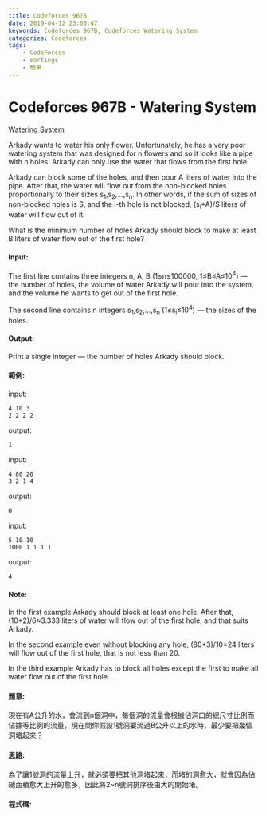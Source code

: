 ```yaml
---
title: Codeforces 967B
date: 2019-04-12 23:05:47
keywords: Codeforces 967B, Codeforces Watering System
categories: Codeforces
tags:
    - CodeForces
    - sortings
    - 簡單
---
```

# Codeforces 967B - Watering System
[Watering System](https://codeforces.com/problemset/problem/967/B)

Arkady wants to water his only flower. Unfortunately, he has a very poor watering system that was designed for n flowers and so it looks like a pipe with n holes. Arkady can only use the water that flows from the first hole.
<!-- more -->
Arkady can block some of the holes, and then pour A liters of water into the pipe. After that, the water will flow out from the non-blocked holes proportionally to their sizes s<sub>1</sub>,s<sub>2</sub>,…,s<sub>n</sub>. In other words, if the sum of sizes of non-blocked holes is S, and the i-th hole is not blocked, (s<sub>i</sub>*A)/S liters of water will flow out of it.

What is the minimum number of holes Arkady should block to make at least B liters of water flow out of the first hole?

#### Input:
The first line contains three integers n, A, B (1≤n≤100000, 1≤B≤A≤10<sup>4</sup>) — the number of holes, the volume of water Arkady will pour into the system, and the volume he wants to get out of the first hole.

The second line contains n integers s<sub>1</sub>,s<sub>2</sub>,…,s<sub>n</sub> (1≤s<sub>i</sub>≤10<sup>4</sup>) — the sizes of the holes.

#### Output:
Print a single integer — the number of holes Arkady should block.

#### 範例:
input:
```
4 10 3
2 2 2 2
```
output:
```
1
```
input:
```
4 80 20
3 2 1 4
```
output:
```
0
```
input:
```
5 10 10
1000 1 1 1 1
```
output:
```
4
```
#### Note:
In the first example Arkady should block at least one hole. After that, (10*2)/6≈3.333 liters of water will flow out of the first hole, and that suits Arkady.

In the second example even without blocking any hole, (80*3)/10=24 liters will flow out of the first hole, that is not less than 20.

In the third example Arkady has to block all holes except the first to make all water flow out of the first hole.

#### 題意:
現在有A公升的水，會流到n個洞中，每個洞的流量會根據佔洞口的總尺寸比例而佔據等比例的流量，現在問你假設1號洞要流過B公升以上的水時，最少要把幾個洞堵起來？

#### 思路:
為了讓1號洞的流量上升，就必須要把其他洞堵起來，而堵的洞愈大，就會因為佔總面積愈大上升的愈多，因此將2~n號洞排序後由大的開始堵。

#### 程式碼:
<script src="https://gist.github.com/Daviswww/90d9bdcc8d2015c0ddf60c339600b94f.js"></script>

